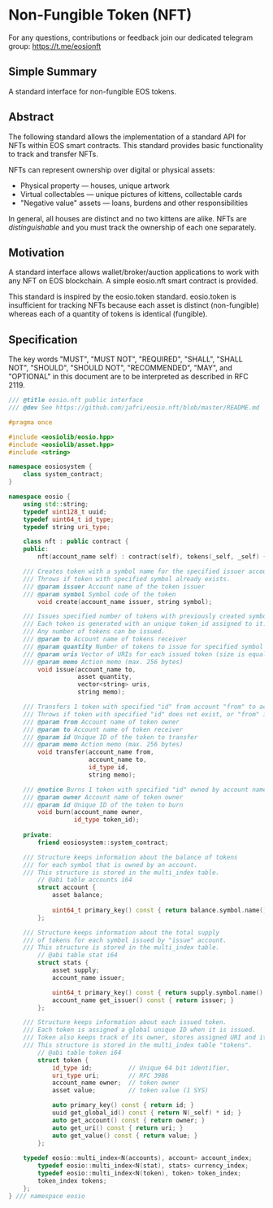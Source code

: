 # Non-Fungible Token (NFT) 

For any questions, contributions or feedback join our dedicated telegram group: https://t.me/eosionft

## Simple Summary

A standard interface for non-fungible EOS tokens.

## Abstract

The following standard allows the implementation of a standard API for NFTs within EOS smart contracts. This standard provides basic functionality to track and transfer NFTs.

NFTs can represent ownership over digital or physical assets:

- Physical property — houses, unique artwork
- Virtual collectables — unique pictures of kittens, collectable cards
- "Negative value" assets — loans, burdens and other responsibilities

In general, all houses are distinct and no two kittens are alike. NFTs are *distinguishable* and you must track the ownership of each one separately.

## Motivation

A standard interface allows wallet/broker/auction applications to work with any NFT on EOS blockchain. A simple eosio.nft smart contract is provided.

This standard is inspired by the eosio.token standard. eosio.token is insufficient for tracking NFTs because each asset is distinct (non-fungible) whereas each of a quantity of tokens is identical (fungible).

## Specification

The key words "MUST", "MUST NOT", "REQUIRED", "SHALL", "SHALL NOT", "SHOULD", "SHOULD NOT", "RECOMMENDED", "MAY", and "OPTIONAL" in this document are to be interpreted as described in RFC 2119.

``` eosio.nft.hpp
/// @title eosio.nft public interface
/// @dev See https://github.com/jafri/eosio.nft/blob/master/README.md

#pragma once

#include <eosiolib/eosio.hpp>
#include <eosiolib/asset.hpp>
#include <string>

namespace eosiosystem {
    class system_contract;
}

namespace eosio {
    using std::string;
    typedef uint128_t uuid;
    typedef uint64_t id_type;
    typedef string uri_type;

    class nft : public contract {
    public:
        nft(account_name self) : contract(self), tokens(_self, _self) {}

	/// Creates token with a symbol name for the specified issuer account.
	/// Throws if token with specified symbol already exists.
	/// @param issuer Account name of the token issuer
	/// @param symbol Symbol code of the token
        void create(account_name issuer, string symbol);

	/// Issues specified number of tokens with previously created symbol to the account name "to". 
	/// Each token is generated with an unique token_id assigned to it. Requires authorization from the issuer.
	/// Any number of tokens can be issued.
	/// @param to Account name of tokens receiver
	/// @param quantity Number of tokens to issue for specified symbol (positive integer number)
	/// @param uris Vector of URIs for each issued token (size is equal to tokens number)
	/// @param memo Action memo (max. 256 bytes)
        void issue(account_name to,
                   asset quantity,
                   vector<string> uris,
                   string memo);

	/// Transfers 1 token with specified "id" from account "from" to account "to".
	/// Throws if token with specified "id" does not exist, or "from" is not the token owner.
	/// @param from Account name of token owner
	/// @param to Account name of token receiver
	/// @param id Unique ID of the token to transfer
	/// @param memo Action memo (max. 256 bytes)
        void transfer(account_name from,
                      account_name to,
                      id_type id,
                      string memo);

	/// @notice Burns 1 token with specified "id" owned by account name "owner".
	/// @param owner Account name of token owner
	/// @param id Unique ID of the token to burn
        void burn(account_name owner,
                  id_type token_id);
    
    private:
        friend eosiosystem::system_contract;

	/// Structure keeps information about the balance of tokens 
	/// for each symbol that is owned by an account. 
	/// This structure is stored in the multi_index table.
        // @abi table accounts i64
        struct account {
            asset balance;
	    
            uint64_t primary_key() const { return balance.symbol.name(); }
        };

	/// Structure keeps information about the total supply 
	/// of tokens for each symbol issued by "issue" account. 
	/// This structure is stored in the multi_index table.
        // @abi table stat i64
        struct stats {
            asset supply;
            account_name issuer;

            uint64_t primary_key() const { return supply.symbol.name(); }
            account_name get_issuer() const { return issuer; }
        };

	/// Structure keeps information about each issued token.
	/// Each token is assigned a global unique ID when it is issued. 
	/// Token also keeps track of its owner, stores assigned URI and its symbol code.    
	/// This structure is stored in the multi_index table "tokens".
        // @abi table token i64
        struct token {
            id_type id;          // Unique 64 bit identifier,
            uri_type uri;        // RFC 3986
            account_name owner;  // token owner
            asset value;         // token value (1 SYS)

            auto primary_key() const { return id; }
            uuid get_global_id() const { return N(_self) * id; }
            auto get_account() const { return owner; }
            auto get_uri() const { return uri; }
            auto get_value() const { return value; }
        };
	
	typedef eosio::multi_index<N(accounts), account> account_index;
        typedef eosio::multi_index<N(stat), stats> currency_index;
        typedef eosio::multi_index<N(token), token> token_index;
        token_index tokens;
    };
} /// namespace eosio
```

